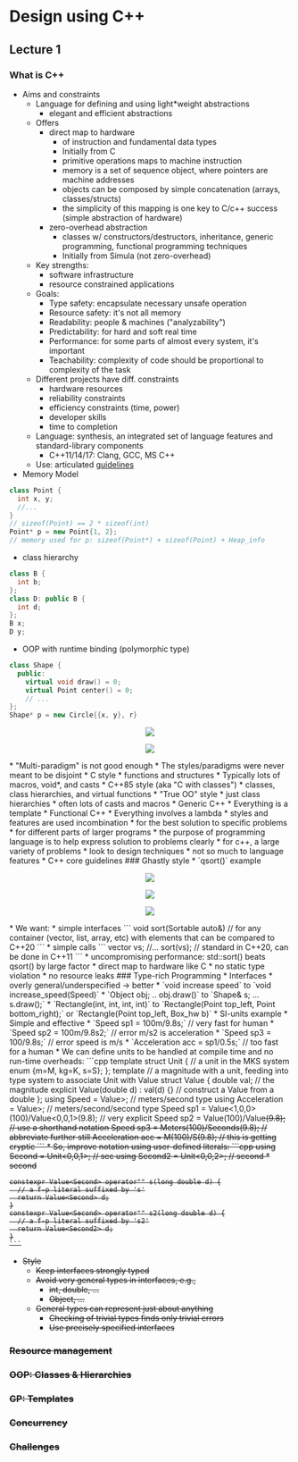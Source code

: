 # Design using C++
## Lecture 1
### What is C++
* Aims and constraints
  * Language for defining and using light*weight abstractions
    * elegant and efficient abstractions
  * Offers
    * direct map to hardware
      * of instruction and fundamental data types
      * Initially from C
      * primitive operations maps to machine instruction
      * memory is a set of sequence object, where pointers are machine addresses
      * objects can be composed by simple concatenation (arrays, classes/structs)
      * the simplicity of this mapping is one key to C/c++ success (simple abstraction of hardware)
    * zero-overhead abstraction
      * classes w/ constructors/destructors, inheritance, generic programming, functional programming techniques
      * Initially from Simula (not zero-overhead)
  * Key strengths:
    * software infrastructure
    * resource constrained applications
  * Goals:
    * Type safety: encapsulate necessary unsafe operation
    * Resource safety: it's not all memory
    * Readability: people & machines ("analyzability")
    * Predictability: for hard and soft real time
    * Performance: for some parts of almost every system, it's important
    * Teachability: complexity of code should be proportional to complexity of the task
  * Different projects have diff. constraints
    * hardware resources
    * reliability constraints
    * efficiency constraints (time, power)
    * developer skills
    * time to completion
  * Language: synthesis, an integrated set of language features and standard-library components
    * C++11/14/17: Clang, GCC, MS C++
  * Use: articulated [guidelines](https://github.com/isocpp/CppCoreGuidelines)
* Memory Model
```cpp
class Point {
  int x, y;
  //...
}
// sizeof(Point) == 2 * sizeof(int)
Point* p = new Point{1, 2};
// memory used for p: sizeof(Point*) + sizeof(Point) + Heap_info
```
  * class hierarchy
  ```cpp
  class B {
    int b;
  }; 
  class D: public B {
    int d;
  }; 
  B x;
  D y;
  ```
  * OOP with runtime binding (polymorphic type)
  ```cpp
  class Shape {
    public:
      virtual void draw() = 0;
      virtual Point center() = 0;
      // ...
  };
  Shape* p = new Circle{{x, y}, r}
  ```
<!-- ![alt text](images/poly.png "Title")
![alt text](images/comp.png "Title") -->
<p align="center">
  <img src="images/poly.png">
  <br/>
</p>
<p align="center">
  <img src="images/comp.png">
  <br/>
</p>
* "Multi-paradigm" is not good enough
  * The styles/paradigms were never meant to be disjoint
  * C style
    * functions and structures
    * Typically lots of macros, void*, and casts
  * C++85 style (aka "C with classes")
    * classes, class hierarchies, and virtual functions
  * "True OO" style
    * just class hierarchies
    * often lots of casts and macros
  * Generic C++
    * Everything is a template
  * Functional C++
    * Everything involves a lambda
  * styles and features are used incombination
    * for the best solution to specific problems
    * for different parts of larger programs
  * the purpose of programming language is to help express solution to problems clearly
    * for c++, a large variety of problems
  * look to design techniques
    * not so much to language features
    * C++ core guidelines
### Ghastly style
* `qsort()` example
  <p align="center">
    <img src="images/qsort.png">
    <br/>
  </p>
  <p align="center">
    <img src="images/qsort2.png">
    <br/>
  </p>
  <p align="center">
    <img src="images/qsort3.png">
    <br/>
  </p>
* We want:
  * simple interfaces
  ```
  void sort(Sortable auto&) // for any container (vector, list, array, etc) with elements that can be compared to C++20
  ```
  * simple calls
  ```
  vector<string> vs;
  //...
  sort(vs); // standard in C++20, can be done in C++11
  ```
  * uncompromising performance: std::sort() beats qsort() by large factor
  * direct map to hardware like C
  * no static type violation
  * no resource leaks
### Type-rich Programming
* Interfaces
  * overly general/underspecified -> better
  * `void increase speed` to `void increase_speed(Speed)`
  * `Object obj; .. obj.draw()` to `Shape& s; ... s.draw();`
  * `Rectangle(int, int, int, int)` to `Rectangle(Point top_left, Point bottom_right);` or `Rectangle(Point top_left, Box_hw b)`
* SI-units example
  * Simple and effective
    * `Speed sp1 = 100m/9.8s;` // very fast for human
    * `Speed sp2 = 100m/9.8s2;` // error m/s2 is acceleration
    * `Speed sp3 = 100/9.8s;` // error speed is m/s
    * `Acceleration acc = sp1/0.5s;` // too fast for a human
  * We can define units to be handled at compile time and no run-time overheads:
    ```cpp
    template<int M, int K, int S> struct Unit { // a unit in the MKS system
      enum {m=M, kg=K, s=S};
    };
    template<typename Unit> // a magnitude with a unit, feeding into type system to associate Unit with Value
    struct Value {
      double val; // the magnitude
      explicit Value(double d) : val(d) {} // construct a Value from a double
    };
    using Speed = Value<Unit<1,0,-1>>; // meters/second type
    using Acceleration = Value<Unit<1,0,-2>>; // meters/second/second type
    Speed sp1 = Value<1,0,0>(100)/Value<0,0,1>(9.8); // very explicit
    Speed sp2 = Value<M>(100)/Value<S>(9.8); // use a shorthand notation
    Speed sp3 = Meters(100)/Seconds(9.8); // abbreviate further still
    Acceleration acc = M(100)/S(9.8); // this is getting cryptic
    ```
  * So, improve notation using user-defined literals:
    ```cpp
    using Second = Unit<0,0,1>; // sec
    using Second2 = Unit<0,0,2>; // second * second

    constexpr Value<Second> operator"" s(long double d) {
      // a f-p literal suffixed by 's'
      return Value<Second> d;
    }
    constexpr Value<Second> operator"" s2(long double d) {
      // a f-p literal suffixed by 's2'
      return Value<Second2> d;
    }
    ```
* Style
  * Keep interfaces strongly typed
  * Avoid very general types in interfaces, e.g., 
    * int, double, ...
    * Object, ...
  * General types can represent just about anything
    * Checking of trivial types finds only trivial errors
    * Use precisely specified interfaces
### Resource management

### OOP: Classes & Hierarchies

### GP: Templates

### Concurrency 

### Challenges
